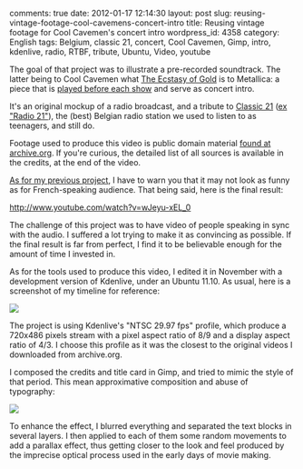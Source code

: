 comments: true
date: 2012-01-17 12:14:30
layout: post
slug: reusing-vintage-footage-cool-cavemens-concert-intro
title: Reusing vintage footage for Cool Cavemen's concert intro
wordpress_id: 4358
category: English
tags: Belgium, classic 21, concert, Cool Cavemen, Gimp, intro, kdenlive, radio, RTBF, tribute, Ubuntu, Video, youtube

The goal of that project was to illustrate a pre-recorded soundtrack. The latter being to Cool Cavemen what [The Ecstasy of Gold](http://en.wikipedia.org/wiki/The_Ecstasy_of_Gold) is to Metallica: a piece that is [played before each show](http://www.youtube.com/watch?v=PnX-wK2lVCQ) and serve as concert intro.

It's an original mockup of a radio broadcast, and a tribute to [Classic 21](http://www.rtbf.be/classic21/) ([ex "Radio 21"](http://en.wikipedia.org/wiki/Classic_21)), the (best) Belgian radio station we used to listen to as teenagers, and still do.

Footage used to produce this video is public domain material [found at archive.org](http://www.archive.org/details/movies). If you're curious, the detailed list of all sources is available in the credits, at the end of the video.

[As for my previous project](http://kevin.deldycke.com/2011/12/nichrome-preview-behind-the-scene-video/), I have to warn you that it may not look as funny as for French-speaking audience. That being said, here is the final result:

http://www.youtube.com/watch?v=wJeyu-xEL_0

The challenge of this project was to have video of people speaking in sync with the audio. I suffered a lot trying to make it as convincing as possible. If the final result is far from perfect, I find it to be believable enough for the amount of time I invested in.

As for the tools used to produce this video, I edited it in November with a development version of Kdenlive, under an Ubuntu 11.10. As usual, here is a screenshot of my timeline for reference:

![](http://kevin.deldycke.com/wp-content/uploads/2012/01/cool-cavemen-radio-concert-intro-kdenlive-edit.png)

The project is using Kdenlive's "NTSC 29.97 fps" profile, which produce a 720x486 pixels stream with a pixel aspect ratio of 8/9 and a display aspect ratio of 4/3. I choose this profile as it was the closest to the original videos I downloaded from archive.org.

I composed the credits and title card in Gimp, and tried to mimic the style of that period. This mean approximative composition and abuse of typography:

![](http://kevin.deldycke.com/wp-content/uploads/2012/01/title-card-gimp-edit.png)

To enhance the effect, I blurred everything and separated the text blocks in several layers. I then applied to each of them some random movements to add a parallax effect, thus getting closer to the look and feel produced by the imprecise optical process used in the early days of movie making.
